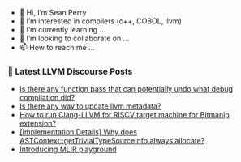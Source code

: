 - 👋 Hi, I’m Sean Perry
- 👀 I’m interested in compilers (c++, COBOL, llvm)
- 🌱 I’m currently learning ...
- 💞️ I’m looking to collaborate on ...
- 📫 How to reach me ...

<!---
s66perry/s66perry is a ✨ special ✨ repository because its `README.md` (this file) appears on your GitHub profile.
You can click the Preview link to take a look at your changes.
--->
### 📕 Latest LLVM Discourse Posts

<!-- DISCOURSE-LLVM:START -->
- [Is there any function pass that can potentially undo what debug compilation did?](https://discourse.llvm.org/t/is-there-any-function-pass-that-can-potentially-undo-what-debug-compilation-did/65066#post_3)
- [Is there any way to update llvm metadata?](https://discourse.llvm.org/t/is-there-any-way-to-update-llvm-metadata/64988#post_3)
- [How to run Clang-LLVM for RISCV target machine for Bitmanip extension?](https://discourse.llvm.org/t/how-to-run-clang-llvm-for-riscv-target-machine-for-bitmanip-extension/64662#post_4)
- [[Implementation Details] Why does ASTContext::getTrivialTypeSourceInfo always allocate?](https://discourse.llvm.org/t/implementation-details-why-does-astcontext-gettrivialtypesourceinfo-always-allocate/65035#post_5)
- [Introducing MLIR playground](https://discourse.llvm.org/t/introducing-mlir-playground/65076#post_1)
<!-- DISCOURSE-LLVM:END -->
